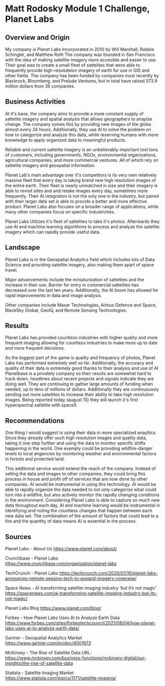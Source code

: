 # Matt Rodosky Module 1 Challenge, Planet Labs
## Overview and Origin
My company is Planet Labs
Incorporated in 2010
by Will Marshall, Robbie Schingler, and Matthew Roth
The company was founded in San Francisco with the idea of making satellite imagery more accesible and easier to use. Their goal was to create a small fleet of sattelites that were able to frequently provide high-resoluteion imagery of earth for use in GIS and other fields.
The company has been funded by companies most recently by Blackrock, Bloomberg, and Prelude Ventures, but in total have raised 573.9 million dollars from 35 companies.
## Business Activities
At it's base, the company aims to provide a more constant supply of sattelite imagery and spatial analysis that allows geographers to anaylze change. The company solves this by providing new images of the globe almost every 24 hours. Additionally, they use AI to solve the problem on how to categorize and analyze this data, while reserving humans with more knowledge to apply organized data to meaningful products.
   
Reliable and current sattelite imagery is an unbelievably important tool tons of customers, including governments,  NGOs, environmental organizations, agricultural companies, and more commercial ventures. All of which rely on sattelite imagery and geospatial information.
   
Planet Lab's main advantage over it's competitors is its very own relatively massive fleet that every day is taking brand new high resolution images of the entire earth. Their fleet is nearly unmatched in size and their imagery is able to revisit sites and and retake images every day, sometimes more frequently. Their AI integration is not the only one in the industry, but paired with their larger data set is able to provide a better and more effective product. Planet Labs also focuses on a broader range of applications, while many other companies focus on specific industricties.

Planet Labs Utilizes it's fleet of sattelites to take it's photos. Afterwards they use AI and machine learning algorithims to process and analyze the satellite imagery which can rapidly provide useful data.

## Landscape
Planet Labs is in the Geospatial Analytics field which includes lots of Data Science and providing satellite imagery, also making them apart of space travel.

Major advancements include the miniaturization of sattelites and the increase in their use. Barrier for entry in commercial sattelites has decreased over the last ten years. Additionally, the AI boom has allowed for rapid improvements in data and image analysis. 

Other companies include Maxar Technologies, Airbus Defence and Space, BlackSky Global, GeoIQ, and Remote Sensing Technologies.

## Results
Planet Labs has provided countless industries with higher quality and more frequent imaging allowing for countless industries to make more up to date and more frequent decisions.
    
As the biggest part of the game is quality and frequency of photos, Planet Labs has performed extremely well so far. Additionally, the accuracy and quality of their data is extremely good thanks to their analysis and use of AI
Planetbase is a privately company so their results are somewhat hard to track down, headlines about recent projects and signals indicate they are doing well. They are continuing to gather large amounts of funding when needed, up to tens of millions of dollars. Additionally they are continuoussly sending out more satellites to increase their ability to take high resolution images. Being reported today (august 15) they will launch it's first hyperspectral sattelite with spaceX

## Recommendations
One thing I would suggest is using their data in more specialized anayltics. Since they already offer such high resolution images and quality data, taking it one step further and using the data to monitor specific shifts happening in the world. One examply could be providing wildfire-danger levels to local angencies by monitoring weather and environmental factors in forests and protected land.

This additional service would extend the reach of the company. Instead of selling the data and images to other companies, they could bring this process in house and profit off of services that are now done by other companies.
AI would be instrumental in using this technology. AI would be able to rapidly organize the data needed to not only categorize what could turn into a wildfire, but also actively monitor the rapidly changing conditions in the environment.
Considering Planet Labs is able to capture so much new data throughout each day, AI and machine learning would be instrumental in identifying and noting the countless changes that happen between each new data set. The combination of the amount of factors that could lead to a fire and the quantity of data means AI is essential in the process.




## Sources
Planet Labs - About Us
 https://www.planet.com/about/

Crunchbase - Planet Labs
 https://www.crunchbase.com/organization/planet-labs

TechCrunch - Planet Labs
 https://techcrunch.com/2020/01/16/planet-labs-announces-remote-sensing-tech-to-expand-imagery-coverage/

 Space News - AI transforming satellite imaging industry ‘but it’s not magic'
  https://spacenews.com/ai-transforming-satellite-imaging-industry-but-its-not-magic/

Planet Labs Blog
https://www.planet.com/blog/

Forbes - How Planet Labs Uses AI to Analyze Earth Data
https://www.forbes.com/sites/forbestechcouncil/2021/08/04/how-planet-labs-uses-ai-to-analyze-earth-data/

Gartner - Geospatial Analytics Market
https://www.gartner.com/en/doc/4001973

McKinsey - The Rise of Satellite Data
URL: https://www.mckinsey.com/business-functions/mckinsey-digital/our-insights/the-rise-of-satellite-data

Statista - Satellite Imaging Market
https://www.statista.com/topics/1171/satellite-imaging/